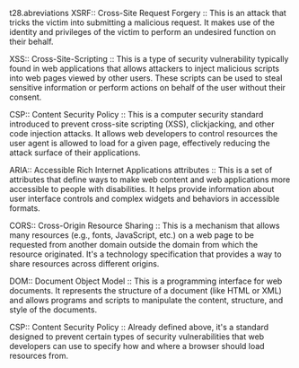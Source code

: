 t28.abreviations
XSRF:: Cross-Site Request Forgery :: This is an attack that tricks the victim into submitting a malicious request. It makes use of the identity and privileges of the victim to perform an undesired function on their behalf.

XSS:: Cross-Site-Scripting :: This is a type of security vulnerability typically found in web applications that allows attackers to inject malicious scripts into web pages viewed by other users. These scripts can be used to steal sensitive information or perform actions on behalf of the user without their consent.

CSP:: Content Security Policy :: This is a computer security standard introduced to prevent cross-site scripting (XSS), clickjacking, and other code injection attacks. It allows web developers to control resources the user agent is allowed to load for a given page, effectively reducing the attack surface of their applications.

ARIA:: Accessible Rich Internet Applications attributes :: This is a set of attributes that define ways to make web content and web applications more accessible to people with disabilities. It helps provide information about user interface controls and complex widgets and behaviors in accessible formats.

CORS:: Cross-Origin Resource Sharing :: This is a mechanism that allows many resources (e.g., fonts, JavaScript, etc.) on a web page to be requested from another domain outside the domain from which the resource originated. It's a technology specification that provides a way to share resources across different origins.

DOM:: Document Object Model :: This is a programming interface for web documents. It represents the structure of a document (like HTML or XML) and allows programs and scripts to manipulate the content, structure, and style of the documents.

CSP:: Content Security Policy :: Already defined above, it's a standard designed to prevent certain types of security vulnerabilities that web developers can use to specify how and where a browser should load resources from.